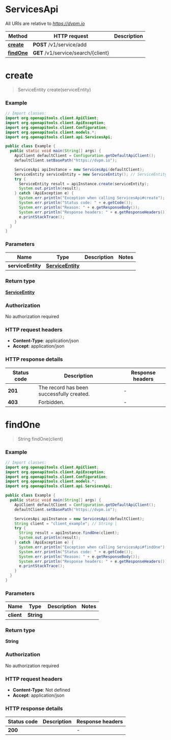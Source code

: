 # ServicesApi

All URIs are relative to *https://dvpm.io*

Method | HTTP request | Description
------------- | ------------- | -------------
[**create**](ServicesApi.md#create) | **POST** /v1/service/add | 
[**findOne**](ServicesApi.md#findOne) | **GET** /v1/service/search/{client} | 


<a name="create"></a>
# **create**
> ServiceEntity create(serviceEntity)



### Example
```java
// Import classes:
import org.openapitools.client.ApiClient;
import org.openapitools.client.ApiException;
import org.openapitools.client.Configuration;
import org.openapitools.client.models.*;
import org.openapitools.client.api.ServicesApi;

public class Example {
  public static void main(String[] args) {
    ApiClient defaultClient = Configuration.getDefaultApiClient();
    defaultClient.setBasePath("https://dvpm.io");

    ServicesApi apiInstance = new ServicesApi(defaultClient);
    ServiceEntity serviceEntity = new ServiceEntity(); // ServiceEntity | 
    try {
      ServiceEntity result = apiInstance.create(serviceEntity);
      System.out.println(result);
    } catch (ApiException e) {
      System.err.println("Exception when calling ServicesApi#create");
      System.err.println("Status code: " + e.getCode());
      System.err.println("Reason: " + e.getResponseBody());
      System.err.println("Response headers: " + e.getResponseHeaders());
      e.printStackTrace();
    }
  }
}
```

### Parameters

Name | Type | Description  | Notes
------------- | ------------- | ------------- | -------------
 **serviceEntity** | [**ServiceEntity**](ServiceEntity.md)|  |

### Return type

[**ServiceEntity**](ServiceEntity.md)

### Authorization

No authorization required

### HTTP request headers

 - **Content-Type**: application/json
 - **Accept**: application/json

### HTTP response details
| Status code | Description | Response headers |
|-------------|-------------|------------------|
**201** | The record has been successfully created. |  -  |
**403** | Forbidden. |  -  |

<a name="findOne"></a>
# **findOne**
> String findOne(client)



### Example
```java
// Import classes:
import org.openapitools.client.ApiClient;
import org.openapitools.client.ApiException;
import org.openapitools.client.Configuration;
import org.openapitools.client.models.*;
import org.openapitools.client.api.ServicesApi;

public class Example {
  public static void main(String[] args) {
    ApiClient defaultClient = Configuration.getDefaultApiClient();
    defaultClient.setBasePath("https://dvpm.io");

    ServicesApi apiInstance = new ServicesApi(defaultClient);
    String client = "client_example"; // String | 
    try {
      String result = apiInstance.findOne(client);
      System.out.println(result);
    } catch (ApiException e) {
      System.err.println("Exception when calling ServicesApi#findOne");
      System.err.println("Status code: " + e.getCode());
      System.err.println("Reason: " + e.getResponseBody());
      System.err.println("Response headers: " + e.getResponseHeaders());
      e.printStackTrace();
    }
  }
}
```

### Parameters

Name | Type | Description  | Notes
------------- | ------------- | ------------- | -------------
 **client** | **String**|  |

### Return type

**String**

### Authorization

No authorization required

### HTTP request headers

 - **Content-Type**: Not defined
 - **Accept**: application/json

### HTTP response details
| Status code | Description | Response headers |
|-------------|-------------|------------------|
**200** |  |  -  |

